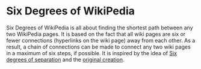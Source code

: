 # Six Degrees of WikiPedia

Six Degrees of WikiPedia is all about finding the shortest path between any two WikiPedia pages. It is based on the fact that all wiki pages are six or fewer connections (hyperlinks on the wiki page) away from each other.
As a result, a chain of connections can be made to connect any two wiki pages in a maximum of six steps, if possible.
It is inspired by the idea of [Six degrees of separation](https://en.wikipedia.org/wiki/Six_degrees_of_separation) and the [original creation](https://www.sixdegreesofwikipedia.com/). 
